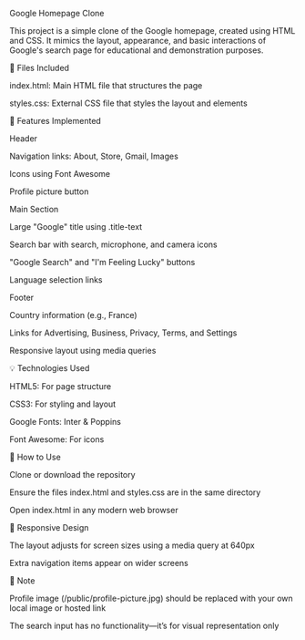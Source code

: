 Google Homepage Clone

This project is a simple clone of the Google homepage, created using HTML and CSS. It mimics the layout, appearance, and basic interactions of Google's search page for educational and demonstration purposes.

📁 Files Included

index.html: Main HTML file that structures the page

styles.css: External CSS file that styles the layout and elements

🎨 Features Implemented

Header

Navigation links: About, Store, Gmail, Images

Icons using Font Awesome

Profile picture button

Main Section

Large "Google" title using .title-text

Search bar with search, microphone, and camera icons

"Google Search" and "I'm Feeling Lucky" buttons

Language selection links

Footer

Country information (e.g., France)

Links for Advertising, Business, Privacy, Terms, and Settings

Responsive layout using media queries

💡 Technologies Used

HTML5: For page structure

CSS3: For styling and layout

Google Fonts: Inter & Poppins

Font Awesome: For icons

🔧 How to Use

Clone or download the repository

Ensure the files index.html and styles.css are in the same directory

Open index.html in any modern web browser

📱 Responsive Design

The layout adjusts for screen sizes using a media query at 640px

Extra navigation items appear on wider screens

📸 Note

Profile image (/public/profile-picture.jpg) should be replaced with your own local image or hosted link

The search input has no functionality—it’s for visual representation only
